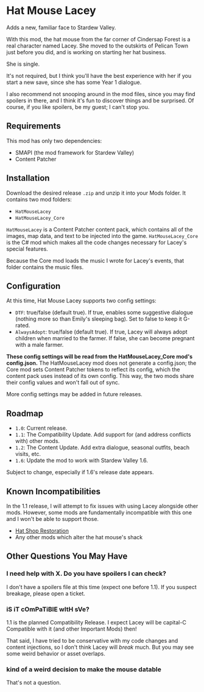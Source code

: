 # Hat Mouse Lacey
Adds a new, familiar face to Stardew Valley.

With this mod, the hat mouse from the far corner of Cindersap Forest is a real
character named Lacey. She moved to the outskirts of Pelican Town just before
you did, and is working on starting her hat business.

She is single.

It's not required, but I think you'll have the best experience with her if you
start a new save, since she has some Year 1 dialogue.

I also recommend not snooping around in the mod files, since you may find
spoilers in there, and I think it's fun to discover things and be surprised.
Of course, if you like spoilers, be my guest; I can't stop you.

## Requirements
This mod has only two dependencies:

* SMAPI (the mod framework for Stardew Valley)
* Content Patcher

## Installation
Download the desired release `.zip` and unzip it into your Mods folder. It
contains two mod folders:

* `HatMouseLacey`
* `HatMouseLacey_Core`

`HatMouseLacey` is a Content Patcher content pack, which contains all of the
images, map data, and text to be injected into the game. `HatMouseLacey_Core`
is the C# mod which makes all the code changes necessary for Lacey's special
features.

Because the Core mod loads the music I wrote for Lacey's events, that folder
contains the music files.

## Configuration
At this time, Hat Mouse Lacey supports two config settings:

* `DTF`: true/false (default true). If true, enables some suggestive dialogue
(nothing more so than Emily's sleeping bag). Set to false to keep it G-rated.
* `AlwaysAdopt`: true/false (default true). If true, Lacey will always adopt
children when married to the farmer. If false, she can become pregnant with a
male farmer.

**These config settings will be read from the HatMouseLacey_Core mod's
config.json.** The HatMouseLacey mod does not generate a config.json; the Core
mod sets Content Patcher tokens to reflect its config, which the content pack
uses instead of its own config. This way, the two mods share their config
values and won't fall out of sync.

More config settings may be added in future releases.

## Roadmap
* `1.0`: Current release.
* `1.1`: The Compatibility Update. Add support for (and address conflicts with)
other mods.
* `1.2`: The Content Update. Add extra dialogue, seasonal outfits, beach
visits, etc.
* `1.6`: Update the mod to work with Stardew Valley 1.6.

Subject to change, especially if 1.6's release date appears.

## Known Incompatibilities
In the 1.1 release, I will attempt to fix issues with using Lacey alongside
other mods. However, some mods are fundamentally incompatible with this one
and I won't be able to support those.

* [Hat Shop Restoration](https://www.nexusmods.com/stardewvalley/mods/17291)
* Any other mods which alter the hat mouse's shack

## Other Questions You May Have

### I need help with X. Do you have spoilers I can check?
I don't have a spoilers file at this time (expect one before 1.1). If you
suspect breakage, please open a ticket.

### iS iT cOmPaTiBlE wItH sVe?
1.1 is the planned Compatibility Release. I expect Lacey will be capital-C
Compatible with it (and other Important Mods) then!

That said, I have tried to be conservative with my code changes and content
injections, so I don't think Lacey will *break* much. But you may see some
weird behavior or asset overlaps.

### kind of a weird decision to make the mouse datable
That's not a question.
